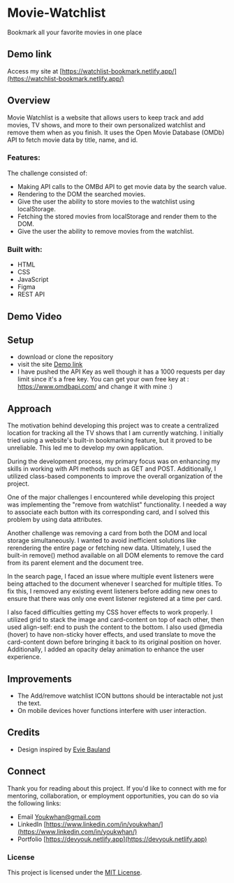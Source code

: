 # Movie-Watchlist
Bookmark all your favorite movies in one place

## Demo link
Access my site at [https://watchlist-bookmark.netlify.app/](https://watchlist-bookmark.netlify.app/)

## Overview
Movie Watchlist is a website that allows users to keep track and add movies, TV shows, and more to their own personalized watchlist and remove them when as you finish. It uses the Open Movie Database (OMDb) API to fetch movie data by title, name, and id.

### Features:
The challenge consisted of:
- Making API calls to the OMBd API to get movie data by the search value.
- Rendering to the DOM the searched movies.
- Give the user the ability to store movies to the watchlist using localStorage.
- Fetching the stored movies from localStorage and render them to the DOM.
- Give the user the ability to remove movies from the watchlist.

### Built with:
- HTML
- CSS
- JavaScript
- Figma
- REST API

## Demo Video

## Setup
- download or clone the repository
- visit the site [Demo link](#demo-link)
- I have pushed the API Key as well though it has a 1000 requests per day limit since it's a free key. You can get your own free key at : https://www.omdbapi.com/ and change it with mine :)


## Approach

The motivation behind developing this project was to create a centralized location for tracking all the TV shows that I am currently watching. I initially tried using a website's built-in bookmarking feature, but it proved to be unreliable. This led me to develop my own application.

During the development process, my primary focus was on enhancing my skills in working with API methods such as GET and POST. Additionally, I utilized class-based components to improve the overall organization of the project.

One of the major challenges I encountered while developing this project was implementing the "remove from watchlist" functionality. I needed a way to associate each button with its corresponding card, and I solved this problem by using data attributes.

Another challenge was removing a card from both the DOM and local storage simultaneously. I wanted to avoid inefficient solutions like rerendering the entire page or fetching new data. Ultimately, I used the built-in remove() method available on all DOM elements to remove the card from its parent element and the document tree.

In the search page, I faced an issue where multiple event listeners were being attached to the document whenever I searched for multiple titles. To fix this, I removed any existing event listeners before adding new ones to ensure that there was only one event listener registered at a time per card.

I also faced difficulties getting my CSS hover effects to work properly. I utilized grid to stack the image and card-content on top of each other, then used align-self: end to push the content to the bottom. I also used @media (hover) to have non-sticky hover effects, and used translate to move the card-content down before bringing it back to its original position on hover. Additionally, I added an opacity delay animation to enhance the user experience.

## Improvements
- The Add/remove watchlist ICON buttons should be interactable not just the text.
- On mobile devices hover functions interfere with user interaction.

## Credits
- Design inspired by [Evie Bauland](https://dribbble.com/EvieBauland)

## Connect

Thank you for reading about this project. If you'd like to connect with me for mentoring, collaboration, or employment opportunities, you can do so via the following links:

- Email [Youkwhan@gmail.com](**Youkwhan@gmail.com**)
- LinkedIn [https://www.linkedin.com/in/youkwhan/](https://www.linkedin.com/in/youkwhan/)
- Portfolio [https://devyouk.netlify.app](https://devyouk.netlify.app)

### License
This project is licensed under the [MIT License](LICENSE.md).
